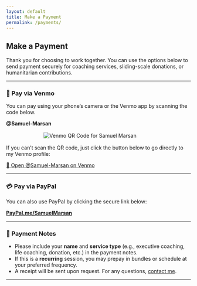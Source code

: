 ```yaml
---
layout: default
title: Make a Payment
permalink: /payments/
---
```


## Make a Payment

Thank you for choosing to work together. You can use the options below to send payment securely for coaching services, sliding-scale donations, or humanitarian contributions.

---

### 🔵 Pay via Venmo

You can pay using your phone’s camera or the Venmo app by scanning the code below.

**@Samuel-Marsan**

<img src="{{ '/assets/venmo_me.jpg' | relative_url }}" alt="Venmo QR Code for Samuel Marsan" style="max-width: 300px; margin: 1rem auto; display: block;" />

If you can’t scan the QR code, just click the button below to go directly to my Venmo profile:

[🔗 Open @Samuel-Marsan on Venmo](https://venmo.com/Samuel-Marsan)

---

### 💳 Pay via PayPal

You can also use PayPal by clicking the secure link below:

**[PayPal.me/SamuelMarsan](https://www.paypal.me/SamuelMarsan)**

---

### 🧾 Payment Notes

- Please include your **name** and **service type** (e.g., executive coaching, life coaching, donation, etc.) in the payment notes.
- If this is a **recurring** session, you may prepay in bundles or schedule at your preferred frequency.
- A receipt will be sent upon request. For any questions, [contact me](/contact/).

---

